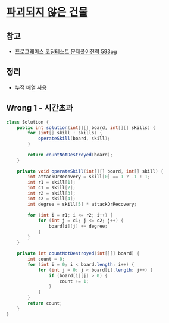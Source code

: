 # [파괴되지 않은 건물](https://school.programmers.co.kr/learn/courses/30/lessons/92344)

## 참고

- [프로그래머스 코딩테스트 문제풀이전략 593pg](https://github.com/gilbutITbook/080337/blob/main/13장/파괴되지_않은_건물.java)

## 정리

- 누적 배열 사용

## Wrong 1 - 시간초과

```java
class Solution {
    public int solution(int[][] board, int[][] skills) {
        for (int[] skill : skills) {
            operateSkill(board, skill);
        }

        return countNotDestroyed(board);
    }

    private void operateSkill(int[][] board, int[] skill) {
        int attackOrRecovery = skill[0] == 1 ? -1 : 1;
        int r1 = skill[1];
        int c1 = skill[2];
        int r2 = skill[3];
        int c2 = skill[4];
        int degree = skill[5] * attackOrRecovery;

        for (int i = r1; i <= r2; i++) {
            for (int j = c1; j <= c2; j++) {
                board[i][j] += degree;
            }
        }
    }

    private int countNotDestroyed(int[][] board) {
        int count = 0;
        for (int i = 0; i < board.length; i++) {
            for (int j = 0; j < board[i].length; j++) {
                if (board[i][j] > 0) {
                    count += 1;
                }
            }
        }
        return count;
    }
}
```
